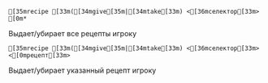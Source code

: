 ```asni
[35mrecipe [33m([34mgive[35m|[34mtake[33m) <[36mселектор[33m> [0m*
```
Выдает/убирает все рецепты игроку

```ansi
[35mrecipe [33m([34mgive[35m|[34mtake[33m) <[36mселектор[33m> <[0mрецепт[33m>
```
Выдает/убирает указанный рецепт игроку